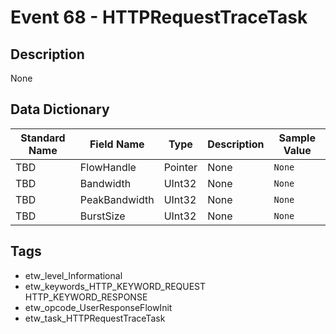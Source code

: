 # Event 68 - HTTPRequestTraceTask

## Description
None

## Data Dictionary
|Standard Name|Field Name|Type|Description|Sample Value|
|---|---|---|---|---|
|TBD|FlowHandle|Pointer|None|`None`|
|TBD|Bandwidth|UInt32|None|`None`|
|TBD|PeakBandwidth|UInt32|None|`None`|
|TBD|BurstSize|UInt32|None|`None`|

## Tags
* etw_level_Informational
* etw_keywords_HTTP_KEYWORD_REQUEST HTTP_KEYWORD_RESPONSE
* etw_opcode_UserResponseFlowInit
* etw_task_HTTPRequestTraceTask